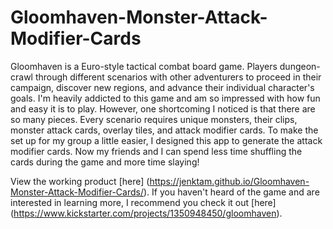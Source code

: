 # Gloomhaven-Monster-Attack-Modifier-Cards

Gloomhaven is a Euro-style tactical combat board game. Players dungeon-crawl through different scenarios with other adventurers to proceed in their campaign, discover new regions, and advance their individual character's goals. I'm heavily addicted to this game and am so impressed with how fun and easy it is to play. However, one shortcoming I noticed is that there are so many pieces. Every scenario requires unique monsters, their clips, monster attack cards, overlay tiles, and attack modifier cards. To make the set up for my group a little easier, I designed this app to generate the attack modifier cards. Now my friends and I can spend less time shuffling the cards during the game and more time slaying!

View the working product [here] (https://jenktam.github.io/Gloomhaven-Monster-Attack-Modifier-Cards/).
If you haven't heard of the game and are interested in learning more, I recommend you check it out [here] (https://www.kickstarter.com/projects/1350948450/gloomhaven).
